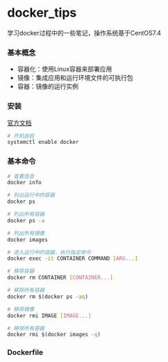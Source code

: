 # docker_tips

学习docker过程中的一些笔记，操作系统基于CentOS7.4

### 基本概念
- 容器化：使用Linux容器来部署应用
- 镜像：集成应用和运行环境文件的可执行包
- 容器：镜像的运行实例

### 安装
[官方文档](https://docs.docker.com/install/linux/docker-ce/centos/)

```bash
# 开机自启
systemctl enable docker
```

### 基本命令
```bash
# 查看信息
docker info

# 列出运行中的容器
docker ps

# 列出所有容器
docker ps -a

# 列出所有镜像
docker images

# 进入运行中的容器，执行指定命令
docker exec -it CONTAINER COMMAND [ARG...]

# 移除容器
docker rm CONTAINER [CONTAINER...]

# 移除所有容器
docker rm $(docker ps -aq)

# 移除镜像
docker rmi IMAGE [IMAGE...]

# 移除所有容器
docker rmi $(docker images -q)
```

### Dockerfile
